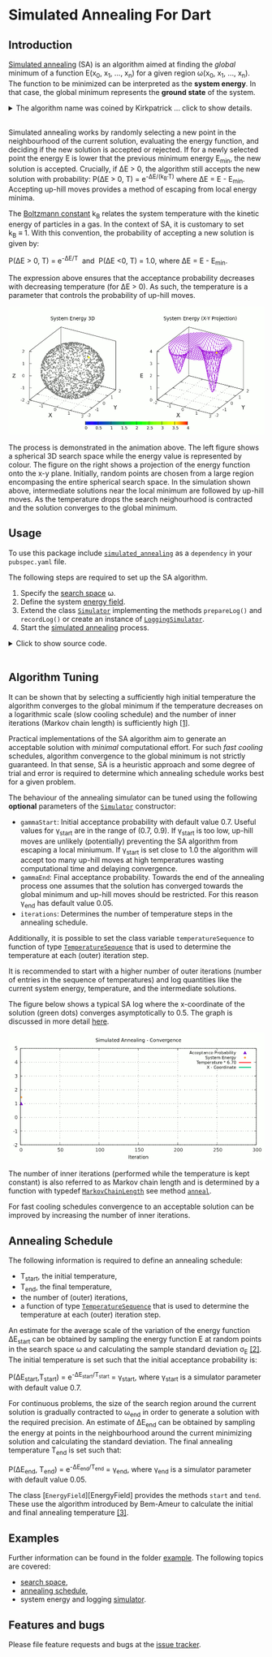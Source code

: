 # Simulated Annealing For Dart

## Introduction
[Simulated annealing][SA-Wiki] (SA) is an algorithm aimed at finding the *global* minimum
of a function E(x<sub>0</sub>,&nbsp;x<sub>1</sub>,&nbsp;...,&nbsp;x<sub>n</sub>)
for a given region &omega;(x<sub>0</sub>,&nbsp;x<sub>1</sub>,&nbsp;...,&nbsp;x<sub>n</sub>).
The function to be minimized can be interpreted as the
**system energy**. In that case, the global minimum represents
the **ground state** of the system.

<details><summary> The algorithm name was coined by Kirkpatrick ... click to show details.</summary>
The algorithm name was coined by Kirkpatrick et al. and was
derived from the process of annealing a metal alloy or glass.
The first step of the annealing process consists of heating a
solid material above a critical temperature. This allows its atoms to gain
sufficient kinetic energy to be able to rearrange themselves.
Then the temperature is decreased sufficiently slowly
in order to minimize atomic lattice defects as the material solidifies.
</details><br/>

Simulated annealing works by randomly selecting a new point in the neighbourhood of the
current solution, evaluating the energy function, and deciding if the new solution is accepted or rejected. If for a newly selected point the energy E is lower that the previous minimum energy
E<sub>min</sub>, the new solution is accepted. Crucially, if &Delta;E > 0, the algorithm still accepts the new solution with probability:
P(&Delta;E > 0, T) = e<sup>-&Delta;E/(k<sub>B</sub>&middot;T)</sup> where &Delta;E = E - E<sub>min</sub>. Accepting up-hill moves provides a method of escaping from local energy minima.

The [Boltzmann constant][Boltzmann] k<sub>B</sub> relates the system
temperature with the kinetic energy of particles in a gas. In the context of SA, it is customary to set k<sub>B</sub>&nbsp;&equiv;&nbsp;1.
With this convention, the probability of accepting a new solution is given by:

P(&Delta;E > 0, T) = e<sup>-&Delta;E/T</sup>&nbsp;&nbsp;and&nbsp;&nbsp;P(&Delta;E <0, T) = 1.0,
where &Delta;E = E - E<sub>min</sub>.

The expression above ensures
that the acceptance probability decreases with decreasing temperature (for &Delta;E > 0).
As such, the temperature is a parameter that controls the probability of up-hill moves.

![Energy Simulated Annealing](https://github.com/simphotonics/simulated_annealing/raw/main/example/plots/energy_composite.gif)

The process is demonstrated in the animation above. The left figure shows a
spherical 3D search space while the energy value is represented by colour.
The figure on the right shows a projection of the energy function onto the
x-y plane. Initially, random points are chosen
from a large region encompasing the entire spherical search space.
 In the simulation shown above, intermediate solutions
near the local minimum are followed by up-hill moves.
As the temperature drops the search neighourhood is contracted and the solution converges to the
global minimum.

## Usage
To use this package include [`simulated_annealing`][simulated_annealing]
as a `dependency` in your `pubspec.yaml` file.

The following steps are required to set up the SA algorithm.
1. Specify the [search space][search space] &omega;.
2. Define the system [energy field][energy_field].
3. Extend the class [`Simulator`][SimulatorClass] implementing the methods `prepareLog()`
and  `recordLog()` or create an instance of [`LoggingSimulator`][LoggingSimulator].
4. Start the [simulated annealing][simulator] process.

<details><summary> Click to show source code.</summary>

```Dart

import 'dart:io';
import 'dart:math';

import 'package:list_operators/list_operators.dart';
import 'package:simulated_annealing/simulated_annealing.dart';

void main() async {
  // Defining a spherical space.
  final radius = 2;
  final x = FixedInterval(-radius, radius);

  num yLimit() => sqrt(pow(radius, 2) - pow(x.next(), 2));
  final y = ParametricInterval(() => -yLimit(), yLimit);

  num zLimit() => sqrt(pow(radius, 2) - pow(y.next(), 2) - pow(x.next(), 2));
  final z = ParametricInterval(() => -zLimit(), zLimit);

  // Parameteric intervals must be listed in order of dependence.
  // Example: y depends on x, z depends on x and y => list order: [x, y, z].
  final space = SearchSpace([x, y, z]);

  // Defining an energy function.
  final xGlobalMin = [0.5, 0.7, 0.8];
  final xLocalMin = [-1.0, -1.0, -0.5];
  num energy(List<num> x) {
    return 4.0 -
        4.0 * exp(-4 * xGlobalMin.distance(x)) -
        2.0 * exp(-6 * xLocalMin.distance(x));
  }

  // Constructing an instance of `EnergyField`.
  final energyField = EnergyField(
    energy,
    space,
  );

  // Construct a simulator instance.
  final simulator = LoggingSimulator(field);

  print(simulator);
  print(await simulator.info);

  // Running the simulated annealing process.
  final xSol = await simulator.anneal((_) => 1, isRecursive: true, ratio: 0.5);

  // Storing simulator log data.
  await File('example/data/log.dat').writeAsString(simulator.export());

  print('Solution: $xSol');

}

```
</details><br/>

## Algorithm Tuning

It can be shown that by selecting a sufficiently high initial
temperature the algorithm converges to the global minimum if the temperature
decreases on a logarithmic scale (slow cooling schedule) and
the number of inner iterations (Markov chain length)
is sufficiently high [\[1\]][nikolaev2010].

Practical implementations of the SA algorithm aim to generate
an acceptable solution with *minimal* computational effort.
For such *fast cooling* schedules, algorithm convergence to the global minimum is not
strictly guaranteed. In that sense, SA is a heuristic approach and some
degree of trial and error is required to determine which annealing schedule
works best for a given problem.


The behaviour of the annealing simulator can be tuned using the following **optional** parameters of the [`Simulator`][SimulatorClass] constructor:
* `gammaStart`: Initial acceptance probability with default value 0.7. Useful values for &gamma;<sub>start</sub>
are in the range of (0.7, 0.9). If &gamma;<sub>start</sub> is too low, up-hill moves are unlikely (potentially) preventing the SA algorithm from
escaping a local miniumum. If &gamma;<sub>start</sub> is set close to 1.0 the algorithm will accept
too many up-hill moves at high temperatures wasting computational time and delaying convergence.
* `gammaEnd`: Final acceptance probability. Towards the end of the annealing process one assumes
   that the solution has converged towards the global minimum and up-hill moves should be restricted. For this reason &gamma;<sub>end</sub> has default value 0.05.
* `iterations`: Determines the number of temperature steps in the annealing schedule.

Additionally, it is possible to set the class variable `temperatureSequence` to function of type [`TemperatureSequence`][TemperatureSequence]  that is used to determine the temperature at each (outer) iteration step.

It is recommended to start with a higher number of
outer iterations (number of entries in the sequence of temperatures) and log
quantities like the current system energy, temperature, and the intermediate solutions.

The figure below shows a typical SA log where the x-coordinate of the solution (green dots)
converges asymptotically to 0.5.
The graph is discussed in more detail [here].

![Convergence Graph](https://github.com/simphotonics/simulated_annealing/raw/main/example/plots/convergence.gif)

The number of inner iterations (performed while the temperature is kept constant)
is also referred to as Markov chain length and is determined by a function with typedef [`MarkovChainLength`][MarkovChainLength]
see method [`anneal`][anneal].

For fast cooling schedules convergence to an acceptable solution can be improved by
increasing the number of inner iterations.

## Annealing Schedule

The following information is required to define an annealing schedule:
* T<sub>start</sub>, the initial temperature,
* T<sub>end</sub>, the final temperature,
* the number of (outer) iterations,
* a function of type [`TemperatureSequence`][TemperatureSequence]
  that is used to determine the temperature at each (outer) iteration step.

An estimate for the average scale of the variation of the energy
function &Delta;E<sub>start</sub>
can be obtained by sampling the energy function E
at random points in the search space &omega;
and calculating the sample standard deviation &sigma;<sub>E</sub> [\[2\]][ledesma2008].
The initial temperature is set such that the initial acceptance probability is:

P(&Delta;E<sub>start</sub>,T<sub>start</sub>) =  e<sup>-&Delta;E<sub>start</sub>/T<sub>start</sub></sup>
= &gamma;<sub>start</sub>, where &gamma;<sub>start</sub> is a simulator parameter with default value 0.7.

For continuous problems, the size of the search region around the current
solution is gradually contracted to
&omega;<sub>end</sub> in order to generate a solution with the required precision.
An estimate of &Delta;E<sub>end</sub> can be obtained by sampling the energy at
points in the neighbourhood around the current minimizing solution and
calculating the standard deviation. The final annealing temperature T<sub>end</sub> is set such that:

P(&Delta;E<sub>end</sub>, T<sub>end</sub>) =  e<sup>-&Delta;E<sub>end</sub>/T<sub>end</sub></sup> = &gamma;<sub>end</sub>,
where &gamma;<sub>end</sub> is a simulator parameter with default value 0.05.

The class [`EnergyField`][EnergyField] provides the methods `start` and `tend`. These use
the algorithm introduced by Bem-Ameur to calculate the
initial and final annealing temperature [\[3\]][ben-ameur2004].


## Examples

Further information can be found in the folder [example]. The following topics are covered:
- [search space],
- [annealing schedule],
- system energy and logging [simulator].



## Features and bugs

Please file feature requests and bugs at the [issue tracker][tracker].

[tracker]: https://github.com/simphotonics/simulated_annealing/issues

[example]: https://github.com/simphotonics/simulated_annealing/tree/main/example

[anneal]: https://pub.dev/documentation/simulated_annealing/latest/simulated_annealing/Simulator/anneal.html

[annealing schedule]: example/ANNEALING_SCHEDULE.md

[Boltzmann]: https://en.wikipedia.org/wiki/Boltzmann_constant

[energy_field]: https://pub.dev/documentation/simulated_annealing/latest/simulated_annealing/EnergyField-class.html

[here]: https://github.com/simphotonics/simulated_annealing/tree/main/example/SIMULATOR.md

[kirkpatrick1983]: https://doi.org/10.1126%2Fscience.220.4598.671

[ledesma2008]: https://cdn.intechopen.com/pdfs/4631/InTech-Practical_considerations_for_simulated_annealing_implementation.pdf

[LoggingSimulator]: https://pub.dev/documentation/simulated_annealing/latest/simulated_annealing/LoggingSimulator-class.html

[MarkovChainLength]: https://pub.dev/documentation/simulated_annealing/latest/simulated_annealing/MarkovChainLength.html

[nikolaev2010]: https://doi.org/10.1007/978-1-4419-1665-5_1

[simulated_annealing]: https://pub.dev/packages/simulated_annealing

[SimulatorClass]: https://pub.dev/documentation/simulated_annealing/latest/simulated_annealing/Simulator-class.html

[SA-Wiki]: https://en.wikipedia.org/wiki/Simulated_annealing

[search space]: https://github.com/simphotonics/simulated_annealing/tree/main/example/SEARCH_SPACE.md

[simulator]: https://github.com/simphotonics/simulated_annealing/tree/main/example/SIMULATOR.md

[TemperatureSequence]: https://pub.dev/documentation/simulated_annealing/latest/simulated_annealing/TemperatureSequence.html

[ben-ameur2004]: https://www.researchgate.net/publication/227061666_Computing_the_Initial_Temperature_of_Simulated_Annealing